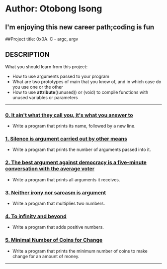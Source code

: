 # Author: Otobong Isong
## I'm enjoying this new career path;coding is fun

##Project title: 0x0A. C - argc, argv

## DESCRIPTION

What you should learn from this project:
* How to use arguments passed to your program
* What are two prototypes of main that you know of, and in which case do you use one or the other
* How to use __attribute__((unused)) or (void) to compile functions with unused variables or parameters
---

### [0. It ain't what they call you, it's what you answer to](./0-whatsmyname.c)

* Write a program that prints its name, followed by a new line.

### [1. Silence is argument carried out by other means](./1-args.c)

* Write a program that prints the number of arguments passed into it.

### [2. The best argument against democracy is a five-minute conversation with the average voter](./2-args.c)

* Write a program that prints all arguments it receives.

### [3. Neither irony nor sarcasm is argument](./3-mul.c)

* Write a program that multiplies two numbers.

### [4. To infinity and beyond](./4-add.c)

* Write a program that adds positive numbers.

### [5. Minimal Number of Coins for Change](./100-change.c)

* Write a program that prints the minimum number of coins to make change for an amount of money.
---
